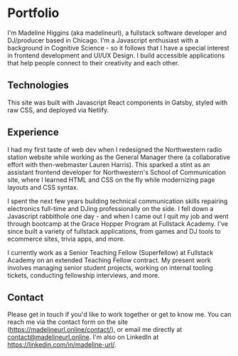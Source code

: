 # Portfolio
I'm Madeline Higgins (aka madelineurl), a fullstack software developer and DJ/producer based in Chicago. I'm a Javascript enthusiast with a background in Cognitive Science - so it follows that I have a special interest in frontend development and UI/UX Design. I build accessible applications that help people connect to their creativity and each other.

## Technologies
This site was built with Javascript React components in Gatsby, styled with raw CSS, and deployed via Netlify.

## Experience
I had my first taste of web dev when I redesigned the Northwestern radio station website while working as the General Manager there (a collaborative effort with then-webmaster Lauren Harris). This sparked a stint as an assistant frontend developer for Northwestern's School of Communication site, where I learned HTML and CSS on the fly while modernizing page layouts and CSS syntax.

I spent the next few years building technical communication skills repairing electronics full-time and DJing professionally on the side. I fell down a Javascript rabbithole one day - and when I came out I quit my job and went through bootcamp at the Grace Hopper Program at Fullstack Academy. I've since built a variety of fullstack applications, from games and DJ tools to ecommerce sites, trivia apps, and more.

I currently work as a Senior Teaching Fellow (Superfellow) at Fullstack Academy on an extended Teaching Fellow contract. My present work involves managing senior student projects, working on internal tooling tickets, conducting fellowship interviews, and more.

## Contact
Please get in touch if you'd like to work together or get to know me. You can reach me via the contact form on the site (https://madelineurl.online/contact/), or email me directly at contact@madelineurl.online. I'm also on LinkedIn at https://linkedin.com/in/madeline-url/.

